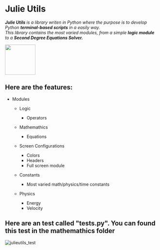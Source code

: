 # Julie Utils

<em>
    <p><b>Julie Utils</b> is a library writen in Python where the purpose is to develop Python <b>terminal-based scripts</b> in a easily way.<br>
    This library contains the most varied modules, from a simple <b>logic module</b> to a <b>Second Degree Equations Solver.</b>
  </p>
<img src="https://user-images.githubusercontent.com/88407713/130473865-622f2210-a100-44c2-baec-dc3912fe2d9a.png" height="100"/>
</em>

## Here are the features:
* Modules 

  * Logic
    * Operators
    
  * Mathemathics
    * Equations
    
  * Screen Configurations
    * Colors
    * Headers
    * Full screen module
    
  * Constants
    * Most varied math/physics/time constants
  
  * Physics
    * Energy
    * Velocity

## Here are an test called "tests.py". You can found this test in the mathemathics folder
![julieutils_test](https://user-images.githubusercontent.com/88407713/130477346-d3360087-d515-4b6a-bc6a-b7ebd5458d0d.png)
